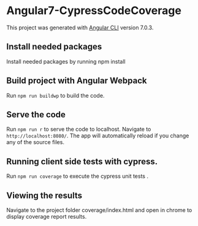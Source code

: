 # Angular7-CypressCodeCoverage

This project was generated with [Angular CLI](https://github.com/angular/angular-cli) version 7.0.3.


## Install needed packages
Install needed packages by running npm install

## Build project with Angular Webpack

Run `npm run buildwp` to build the code.  

## Serve the code

Run `npm run r` to serve the code to localhost. Navigate to `http://localhost:8080/`. The app will automatically reload if you change any of the source files.

## Running client side tests with cypress.

Run `npm run coverage` to execute the cypress unit tests .

## Viewing the results

Navigate to the project folder coverage/index.html and open in chrome to display coverage report results.

